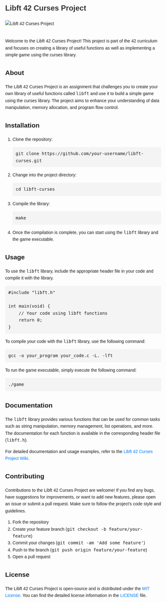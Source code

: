 <!DOCTYPE html>
<html>
<head>
  <title>Libft 42 Curses Project</title>
  <style>
    body {
      font-family: Arial, sans-serif;
      line-height: 1.6;
    }
    h1 {
      color: #333;
      font-size: 24px;
      margin-bottom: 20px;
    }
    img {
      max-width: 100%;
      height: auto;
      margin-bottom: 20px;
    }
    pre {
      background-color: #f4f4f4;
      padding: 10px;
      border-radius: 4px;
      overflow: auto;
    }
    code {
      font-family: Consolas, monospace;
      font-size: 14px;
    }
    a {
      color: #007bff;
      text-decoration: none;
    }
    a:hover {
      text-decoration: underline;
    }
  </style>
</head>
<body>
  <h1>Libft 42 Curses Project</h1>
  
  <img src="https://www.educative.io/cdn-cgi/image/f=auto,fit=contain,w=1200/api/page/5298573028622336/image/download/6450568544387072" alt="Libft 42 Curses Project">
  
  <p>Welcome to the Libft 42 Curses Project! This project is part of the 42 curriculum and focuses on creating a library of useful functions as well as implementing a simple game using the curses library.</p>

  <h2>About</h2>
  
  <p>The Libft 42 Curses Project is an assignment that challenges you to create your own library of useful functions called <code>libft</code> and use it to build a simple game using the curses library. The project aims to enhance your understanding of data manipulation, memory allocation, and program flow control.</p>

  <h2>Installation</h2>
  
  <ol>
    <li>Clone the repository:</li>
    <pre><code>git clone https://github.com/your-username/libft-curses.git</code></pre>
    <li>Change into the project directory:</li>
    <pre><code>cd libft-curses</code></pre>
    <li>Compile the library:</li>
    <pre><code>make</code></pre>
    <li>Once the compilation is complete, you can start using the <code>libft</code> library and the game executable.</li>
  </ol>

  <h2>Usage</h2>
  
  <p>To use the <code>libft</code> library, include the appropriate header file in your code and compile it with the library.</p>
  
  <pre><code>#include "libft.h"

int main(void) {
    // Your code using libft functions
    return 0;
}</code></pre>

  <p>To compile your code with the <code>libft</code> library, use the following command:</p>
  
  <pre><code>gcc -o your_program your_code.c -L. -lft</code></pre>
  
  <p>To run the game executable, simply execute the following command:</p>
  
  <pre><code>./game</code></pre>

  <h2>Documentation</h2>
  
  <p>The <code>libft</code> library provides various functions that can be used for common tasks such as string manipulation, memory management, list operations, and more. The documentation for each function is available in the corresponding header file (<code>libft.h</code>).</p>
  
  <p>For detailed documentation and usage examples, refer to the <a href="https://github.com/your-username/libft-curses/wiki">Libft 42 Curses Project Wiki</a>.</p>

  <h2>Contributing</h2>
  
  <p>Contributions to the Libft 42 Curses Project are welcome! If you find any bugs, have suggestions for improvements, or want to add new features, please open an issue or submit a pull request. Make sure to follow the project's code style and guidelines.</p>
  
  <ol>
    <li>Fork the repository</li>
    <li>Create your feature branch (<code>git checkout -b feature/your-feature</code>)</li>
    <li>Commit your changes (<code>git commit -am 'Add some feature'</code>)</li>
    <li>Push to the branch (<code>git push origin feature/your-feature</code>)</li>
    <li>Open a pull request</li>
  </ol>

  <h2>License</h2>
  
  <p>The Libft 42 Curses Project is open-source and is distributed under the <a href="https://opensource.org/licenses/MIT">MIT License</a>. You can find the detailed license information in the <a href="https://github.com/your-username/libft-curses/blob/main/LICENSE">LICENSE</a> file.</p>
</body>
</html>
